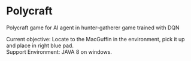 # Polycraft
Polycraft game for AI agent in hunter-gatherer game trained with DQN

Current objective: Locate to the MacGuffin in the environment, pick it up and place in right blue pad. <br>
Support Environment: JAVA 8 on windows.

